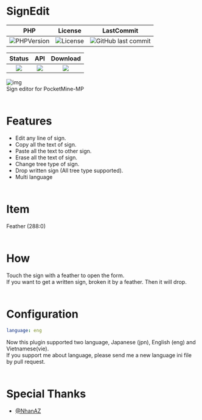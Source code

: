 # SignEdit
|PHP|License|LastCommit|
|:---:|:---:|:---:|
|![PHPVersion](https://img.shields.io/badge/PHP-v8.0-blue?style=flat-square)|![License](https://img.shields.io/github/license/boymelancholy/SignEdit?color=green&style=flat-square)|![GitHub last commit](https://img.shields.io/github/last-commit/boymelancholy/SignEdit?color=purple&style=flat-square)|  

|Status|API|Download|
|:---:|:---:|:---:|
|[![](https://poggit.pmmp.io/shield.state/SignEdit&style=flat-square)](https://poggit.pmmp.io/p/SignEdit)|[![](https://poggit.pmmp.io/shield.api/SignEdit&style=flat-square)](https://poggit.pmmp.io/p/SignEdit)|[![](https://poggit.pmmp.io/shield.dl.total/SignEdit&style=flat-square)](https://poggit.pmmp.io/p/SignEdit)|

![img](https://github.com/boymelancholy/boymelancholy.github.io/blob/master/images/project/signedit/banner.png?raw=true)  
Sign editor for PocketMine-MP  
ㅤ  

# Features
- Edit any line of sign.
- Copy all the text of sign.
- Paste all the text to other sign.
- Erase all the text of sign.
- Change tree type of sign.
- Drop written sign (All tree type supported).
- Multi language  
ㅤ  

# Item
Feather (288:0)  
ㅤ  

# How
Touch the sign with a feather to open the form.  
If you want to get a written sign, broken it by a feather. Then it will drop.  
ㅤ  

# Configuration
```yaml
language: eng
```
Now this plugin supported two language, Japanese (jpn), English (eng) and Vietnamese(vie).  
If you support me about language, please send me a new language ini file by pull request.  
ㅤ  

# Special Thanks
- [@NhanAZ](https://github.com/NhanAZ)
